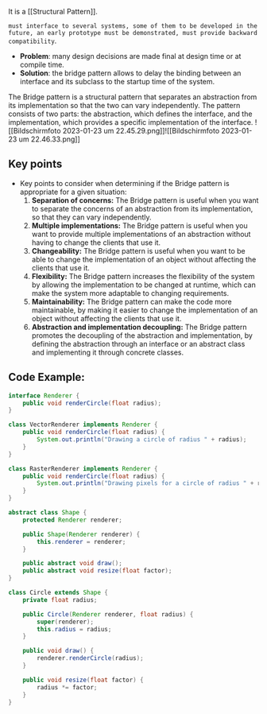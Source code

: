 It is a [[Structural Pattern]].


`must interface to several systems, some of them to be developed in the future, an early prototype must be demonstrated, must provide backward compatibility`.


- **Problem**: many design decisions are made final at design time or at compile time.
- **Solution**: the bridge pattern allows to delay the binding between an interface and its subclass to the startup time of the system.

The Bridge pattern is a structural pattern that separates an abstraction from its implementation so that the two can vary independently. The pattern consists of two parts: the abstraction, which defines the interface, and the implementation, which provides a specific implementation of the interface.
![[Bildschirm­foto 2023-01-23 um 22.45.29.png]]![[Bildschirm­foto 2023-01-23 um 22.46.33.png]]

## Key points
- Key points to consider when determining if the Bridge pattern is appropriate for a given situation:
	1.  **Separation of concerns:** The Bridge pattern is useful when you want to separate the concerns of an abstraction from its implementation, so that they can vary independently.
	2.  **Multiple implementations:** The Bridge pattern is useful when you want to provide multiple implementations of an abstraction without having to change the clients that use it.
	3.  **Changeability:** The Bridge pattern is useful when you want to be able to change the implementation of an object without affecting the clients that use it.
	4. **Flexibility:** The Bridge pattern increases the flexibility of the system by allowing the implementation to be changed at runtime, which can make the system more adaptable to changing requirements.
	5.  **Maintainability:** The Bridge pattern can make the code more maintainable, by making it easier to change the implementation of an object without affecting the clients that use it.
	6.  **Abstraction and implementation decoupling:** The Bridge pattern promotes the decoupling of the abstraction and implementation, by defining the abstraction through an interface or an abstract class and implementing it through concrete classes.


## Code Example:
```java
interface Renderer {
    public void renderCircle(float radius);
}

class VectorRenderer implements Renderer {
    public void renderCircle(float radius) {
        System.out.println("Drawing a circle of radius " + radius);
    }
}

class RasterRenderer implements Renderer {
    public void renderCircle(float radius) {
        System.out.println("Drawing pixels for a circle of radius " + radius);
    }
}

abstract class Shape {
    protected Renderer renderer;

    public Shape(Renderer renderer) {
        this.renderer = renderer;
    }

    public abstract void draw();
    public abstract void resize(float factor);
}

class Circle extends Shape {
    private float radius;

    public Circle(Renderer renderer, float radius) {
        super(renderer);
        this.radius = radius;
    }

    public void draw() {
        renderer.renderCircle(radius);
    }

    public void resize(float factor) {
        radius *= factor;
    }
}
```

